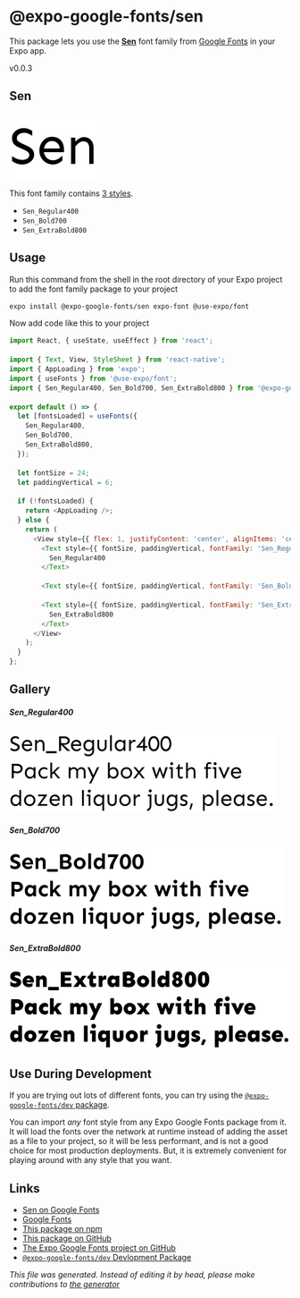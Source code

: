 # @expo-google-fonts/sen

This package lets you use the [**Sen**](https://fonts.google.com/specimen/Sen) font family from [Google Fonts](https://fonts.google.com/) in your Expo app.

v0.0.3

## Sen

![Sen](./font-family.png)

This font family contains [3 styles](#gallery).

- `Sen_Regular400`
- `Sen_Bold700`
- `Sen_ExtraBold800`

## Usage

Run this command from the shell in the root directory of your Expo project to add the font family package to your project
```sh
expo install @expo-google-fonts/sen expo-font @use-expo/font
```

Now add code like this to your project
```js
import React, { useState, useEffect } from 'react';

import { Text, View, StyleSheet } from 'react-native';
import { AppLoading } from 'expo';
import { useFonts } from '@use-expo/font';
import { Sen_Regular400, Sen_Bold700, Sen_ExtraBold800 } from '@expo-google-fonts/sen';

export default () => {
  let [fontsLoaded] = useFonts({
    Sen_Regular400,
    Sen_Bold700,
    Sen_ExtraBold800,
  });

  let fontSize = 24;
  let paddingVertical = 6;

  if (!fontsLoaded) {
    return <AppLoading />;
  } else {
    return (
      <View style={{ flex: 1, justifyContent: 'center', alignItems: 'center' }}>
        <Text style={{ fontSize, paddingVertical, fontFamily: 'Sen_Regular400' }}>
          Sen_Regular400
        </Text>

        <Text style={{ fontSize, paddingVertical, fontFamily: 'Sen_Bold700' }}>Sen_Bold700</Text>

        <Text style={{ fontSize, paddingVertical, fontFamily: 'Sen_ExtraBold800' }}>
          Sen_ExtraBold800
        </Text>
      </View>
    );
  }
};

```

## Gallery

##### Sen_Regular400
![Sen_Regular400](./74c43e6590cf290828c5cfbeac6dfeecfe47f48d77d71385189eedc28c93bd7d.ttf.png)

##### Sen_Bold700
![Sen_Bold700](./384267b011f455064f728397ef7bf6303e94e62dd85613372ca7dcc2add6eb0a.ttf.png)

##### Sen_ExtraBold800
![Sen_ExtraBold800](./709f63ed575896ba15fe606abd291ee16ebdba1d773b8df284f0c0ec5e6985e5.ttf.png)


## Use During Development

If you are trying out lots of different fonts, you can try using the [`@expo-google-fonts/dev` package](https://www.npmjs.com/package/@expo-google-fonts/dev).

You can import *any* font style from any Expo Google Fonts package from it. It will load the fonts
over the network at runtime instead of adding the asset as a file to your project, so it will be 
less performant, and is not a good choice for most production deployments. But, it is extremely convenient
for playing around with any style that you want.

## Links

- [Sen on Google Fonts](https://fonts.google.com/specimen/Sen)
- [Google Fonts](https://fonts.google.com/)
- [This package on npm](https://www.npmjs.com/package/@expo-google-fonts/sen)
- [This package on GitHub](https://github.com/expo/google-fonts/tree/master/font-packages/sen)
- [The Expo Google Fonts project on GitHub](https://github.com/expo/google-fonts)
- [`@expo-google-fonts/dev` Devlopment Package](https://github.com/expo/google-fonts/tree/master/font-packages/dev)


*This file was generated. Instead of editing it by head, please make contributions to [the generator](https://github.com/expo/google-fonts/tree/master/packages/generator)*
